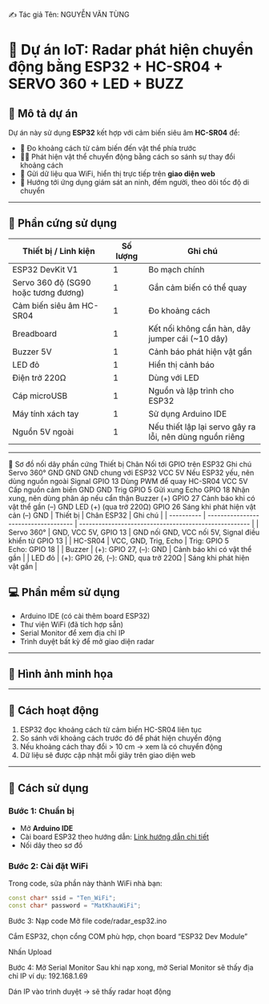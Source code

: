 ✍️ Tác giả
Tên: NGUYỄN VĂN TÙNG

# 🚨 Dự án IoT: Radar phát hiện chuyển động bằng ESP32 + HC-SR04 + SERVO 360 + LED + BUZZ

## 📝 Mô tả dự án
Dự án này sử dụng **ESP32** kết hợp với cảm biến siêu âm **HC-SR04** để:
- 📏 Đo khoảng cách từ cảm biến đến vật thể phía trước
- 🏃‍♂️ Phát hiện vật thể chuyển động bằng cách so sánh sự thay đổi khoảng cách
- 📡 Gửi dữ liệu qua WiFi, hiển thị trực tiếp trên **giao diện web**
- 🔐 Hướng tới ứng dụng giám sát an ninh, đếm người, theo dõi tốc độ di chuyển

---

## 🔧 Phần cứng sử dụng
| Thiết bị / Linh kiện                 | Số lượng | Ghi chú                                                  |
| ------------------------------------ | -------- | -------------------------------------------------------- |
| ESP32 DevKit V1                      | 1        | Bo mạch chính                                            |
| Servo 360 độ (SG90 hoặc tương đương) | 1        | Gắn cảm biến có thể quay                                 |
| Cảm biến siêu âm HC-SR04             | 1        | Đo khoảng cách                                           |
| Breadboard                           | 1        | Kết nối không cần hàn, dây jumper cái (\~10 dây)         |
| Buzzer 5V                            | 1        | Cảnh báo phát hiện vật gần                               |
| LED đỏ                               | 1        | Hiển thị cảnh báo                                        |
| Điện trở 220Ω                        | 1        | Dùng với LED                                             |
| Cáp microUSB                         | 1        | Nguồn và lập trình cho ESP32                             |
| Máy tính xách tay                    | 1        | Sử dụng Arduino IDE                                      |
| Nguồn 5V ngoài                       | 1        | Nếu thiết lập lại servo gây ra lỗi, nên dùng nguồn riêng |


---
🔌 Sơ đồ nối dây phần cứng
Thiết bị	Chân	Nối tới GPIO trên ESP32	Ghi chú
Servo 360°	GND	GND	GND chung với ESP32
VCC	5V	Nếu ESP32 yếu, nên dùng nguồn ngoài
Signal	GPIO 13	Dùng PWM để quay
HC-SR04	VCC	5V	Cấp nguồn cảm biến
GND	GND	
Trig	GPIO 5	Gửi xung
Echo	GPIO 18	Nhận xung, nên dùng phân áp nếu cẩn thận
Buzzer	(+)	GPIO 27	Cảnh báo khi có vật thể gần
(–)	GND	
LED	(+) (qua trở 220Ω)	GPIO 26	Sáng khi phát hiện vật cản
(–)	GND
| Thiết bị   | Chân ESP32                           | Ghi chú                                               |
| ---------- | ------------------------------------ | ----------------------------------------------------- |
| Servo 360° | GND, VCC 5V, GPIO 13                 | GND nối GND, VCC nối 5V, Signal điều khiển từ GPIO 13 |
| HC-SR04    | VCC, GND, Trig, Echo                 | Trig: GPIO 5<br>Echo: GPIO 18                         |
| Buzzer     | (+): GPIO 27, (–): GND               | Cảnh báo khi có vật thể gần                           |
| LED đỏ     | (+): GPIO 26, (–): GND, qua trở 220Ω | Sáng khi phát hiện vật gần                            |

## 💻 Phần mềm sử dụng
- Arduino IDE (có cài thêm board ESP32)
- Thư viện WiFi (đã tích hợp sẵn)
- Serial Monitor để xem địa chỉ IP
- Trình duyệt bất kỳ để mở giao diện radar

---

## 📸 Hình ảnh minh họa

---

## 🧠 Cách hoạt động
1. ESP32 đọc khoảng cách từ cảm biến HC-SR04 liên tục
2. So sánh với khoảng cách trước đó để phát hiện chuyển động
3. Nếu khoảng cách thay đổi > 10 cm → xem là có chuyển động
4. Dữ liệu sẽ được cập nhật mỗi giây trên giao diện web

---

## 🚀 Cách sử dụng

### Bước 1: Chuẩn bị
- Mở **Arduino IDE**
- Cài board ESP32 theo hướng dẫn: [Link hướng dẫn chi tiết](https://randomnerdtutorials.com/installing-the-esp32-board-in-arduino-ide/)
- Nối dây theo sơ đồ

### Bước 2: Cài đặt WiFi
Trong code, sửa phần này thành WiFi nhà bạn:
```cpp
const char* ssid = "Ten_WiFi";
const char* password = "MatKhauWiFi";
```
Bước 3: Nạp code
Mở file code/radar_esp32.ino

Cắm ESP32, chọn cổng COM phù hợp, chọn board “ESP32 Dev Module”

Nhấn Upload

Bước 4: Mở Serial Monitor
Sau khi nạp xong, mở Serial Monitor sẽ thấy địa chỉ IP ví dụ: 192.168.1.69

Dán IP vào trình duyệt → sẽ thấy radar hoạt động
